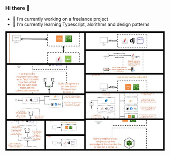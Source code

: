 ### Hi there 👋

- 🔭 I’m currently working on a freelance project
- 🌱 I’m currently learning Typescript, alorithms and design patterns

![alt text](https://github.com/hupratt/hupratt/blob/main/collage.jpg)
